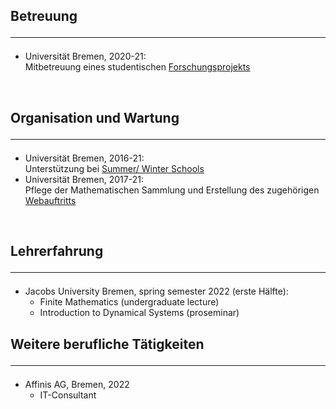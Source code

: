 ## Betreuung <hr>

- Universität Bremen, 2020-21:<br>
Mitbetreuung eines studentischen [Forschungsprojekts](https://www.uni-bremen.de/en/fb3/studies-teaching/student-research-projects-in-mathematics/assigned-and-completed-projects/wave-patterns-in-cellular-automata-for-excitable-media)

<br>

## Organisation und Wartung <hr>

- Universität Bremen, 2016-21:<br>
Unterstützung bei [Summer/ Winter Schools](https://www.uni-bremen.de/dynamical-systems/past-events/bremen-summer-and-winter-schools-on-dynamical-systems)
- Universität Bremen, 2017-21:<br>
Pflege der Mathematischen Sammlung und Erstellung des zugehörigen [Webauftritts](https://www.uni-bremen.de/appanalysis/mathematical-collection/)

<br>

## Lehrerfahrung <hr>

- Jacobs University Bremen, spring semester 2022 (erste Hälfte):
  - Finite Mathematics (undergraduate lecture) 
  - Introduction to Dynamical Systems (proseminar)

## Weitere berufliche Tätigkeiten <hr>

- Affinis AG, Bremen, 2022
   - IT-Consultant  
